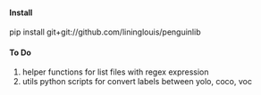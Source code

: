 #### Install
pip install git+git://github.com/lininglouis/penguinlib

#### To Do
1. helper functions for list files with regex expression
2. utils python scripts for convert labels between yolo, coco, voc

